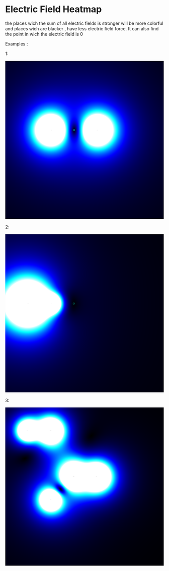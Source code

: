 # Electric Field Heatmap
the places wich the sum of all electric fields is stronger will be more colorful and places wich are blacker , have less electric field force.
It can also find the point in wich the electric field is 0

Examples : 


1:


![1](https://raw.githubusercontent.com/k3rn3lpanicc/Cpp-Playground/master/barha/1.png)

2:


![1](https://raw.githubusercontent.com/k3rn3lpanicc/Cpp-Playground/master/barha/2.png)


3:


![1](https://raw.githubusercontent.com/k3rn3lpanicc/Cpp-Playground/master/barha/3.png)
